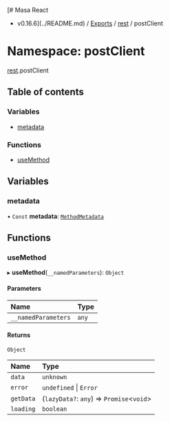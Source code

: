 [# Masa React
 - v0.16.6](../README.md) / [Exports](../modules.md) / [rest](rest.md) / postClient

# Namespace: postClient

[rest](rest.md).postClient

## Table of contents

### Variables

- [metadata](rest.postClient.md#metadata)

### Functions

- [useMethod](rest.postClient.md#usemethod)

## Variables

### metadata

• `Const` **metadata**: [`MethodMetadata`](../interfaces/rest.MethodMetadata.md)

## Functions

### useMethod

▸ **useMethod**(`__namedParameters`): `Object`

#### Parameters

| Name | Type |
| :------ | :------ |
| `__namedParameters` | `any` |

#### Returns

`Object`

| Name | Type |
| :------ | :------ |
| `data` | `unknown` |
| `error` | `undefined` \| `Error` |
| `getData` | (`lazyData?`: `any`) => `Promise`<`void`\> |
| `loading` | `boolean` |
